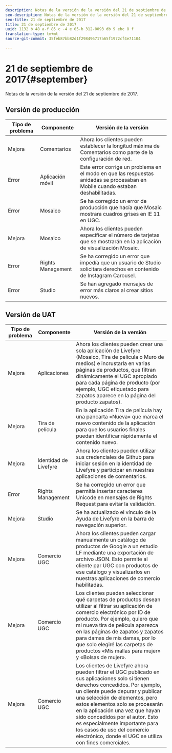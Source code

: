```yaml
---
description: Notas de la versión de la versión del 21 de septiembre de 2017.
seo-description: Notas de la versión de la versión del 21 de septiembre de 2017.
seo-title: 21 de septiembre de 2017
title: 21 de septiembre de 2017
uuid: 1132 b 48 a-f 85 c -4 e 05-b 312-0093 db 9 ebc 8 f
translation-type: tm+mt
source-git-commit: 35feb87bb82d1f298496717a65f1972cf4e71104

---
```



# 21 de septiembre de 2017{#september}

Notas de la versión de la versión del 21 de septiembre de 2017.

## Versión de producción

| **Tipo de problema** | **Componente** | **Versión de la versión** |
|---|---|---|
| Mejora | Comentarios | Ahora los clientes pueden establecer la longitud máxima de Comentarios como parte de la configuración de red. |
| Error | Aplicación móvil | Este error corrige un problema en el modo en que las respuestas anidadas se procesaban en Mobile cuando estaban deshabilitadas. |
| Error | Mosaico | Se ha corregido un error de producción que hacía que Mosaic mostrara cuadros grises en IE 11 en UGC. |
| Mejora | Mosaico | Ahora los clientes pueden especificar el número de tarjetas que se mostrarán en la aplicación de visualización Mosaic. |
| Error | Rights Management | Se ha corregido un error que impedía que un usuario de Studio solicitara derechos en contenido de Instagram Carousel. |
| Error | Studio | Se han agregado mensajes de error más claros al crear sitios nuevos. |

## Versión de UAT

| **Tipo de problema** | **Componente** | **Versión de la versión** |
|---|---|---|
| Mejora | Aplicaciones | Ahora los clientes pueden crear una sola aplicación de Livefyre (Mosaico, Tira de película o Muro de medios) e incrustarla en varias páginas de productos, que filtran dinámicamente el UGC apropiado para cada página de producto (por ejemplo, UGC etiquetado para zapatos aparece en la página del producto zapatos). |
| Mejora | Tira de película | En la aplicación Tira de película hay una pancarta «Nueva» que marca el nuevo contenido de la aplicación para que los usuarios finales puedan identificar rápidamente el contenido nuevo. |
| Mejora | Identidad de Livefyre | Ahora los clientes pueden utilizar sus credenciales de Github para iniciar sesión en la identidad de Livefyre y participar en nuestras aplicaciones de comentarios. |
| Error | Rights Management | Se ha corregido un error que permitía insertar caracteres Unicode en mensajes de Rights Request para evitar la validación. |
| Mejora | Studio | Se ha actualizado el vínculo de la Ayuda de Livefyre en la barra de navegación superior. |
| Mejora | Comercio UGC | Ahora los clientes pueden cargar manualmente un catálogo de productos de Google a un estudio LF mediante una exportación de archivo JSON. Esto permite al cliente par UGC con productos de ese catálogo y visualizarlos en nuestras aplicaciones de comercio habilitadas. |
| Mejora | Comercio UGC | Los clientes pueden seleccionar qué carpetas de productos desean utilizar al filtrar su aplicación de comercio electrónico por ID de producto. Por ejemplo, quiero que mi nueva tira de película aparezca en las páginas de zapatos y zapatos para damas de mis damas, por lo que solo elegiré las carpetas de productos «Mis mallas para mujer» y «Bolsas de mujer». |
| Mejora | Comercio UGC | Los clientes de Livefyre ahora pueden filtrar el UGC publicado en sus aplicaciones solo si tienen derechos concedidos. Por ejemplo, un cliente puede depurar y publicar una selección de elementos, pero estos elementos solo se procesarán en la aplicación una vez que hayan sido concedidos por el autor. Esto es especialmente importante para los casos de uso del comercio electrónico, donde el UGC se utiliza con fines comerciales. |

